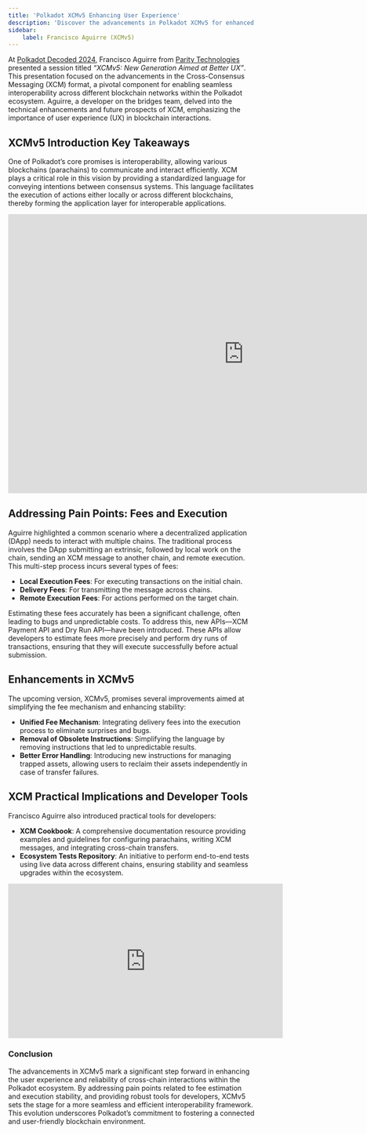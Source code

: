 ```yaml
---
title: 'Polkadot XCMv5 Enhancing User Experience'
description: 'Discover the advancements in Polkadot XCMv5 for enhanced blockchain interoperability and user experience from Polkadot Decoded 2024.'
sidebar: 
    label: Francisco Aguirre (XCMv5)
---
```

At [Polkadot Decoded 2024](https://dablock.com/web3-events/polkadot-decoded/), Francisco Aguirre from [Parity Technologies](https://dablock.com/ecosystem/parity-technologies/) presented a session titled *“XCMv5: New Generation Aimed at Better UX”*. This presentation focused on the advancements in the Cross-Consensus Messaging (XCM) format, a pivotal component for enabling seamless interoperability across different blockchain networks within the Polkadot ecosystem. Aguirre, a developer on the bridges team, delved into the technical enhancements and future prospects of XCM, emphasizing the importance of user experience (UX) in blockchain interactions.

XCMv5 Introduction Key Takeaways
--------------------------------

One of Polkadot’s core promises is interoperability, allowing various blockchains (parachains) to communicate and interact efficiently. XCM plays a critical role in this vision by providing a standardized language for conveying intentions between consensus systems. This language facilitates the execution of actions either locally or across different blockchains, thereby forming the application layer for interoperable applications.

<iframe allowfullscreen="allowfullscreen" frameborder="0" height="569" src="https://docs.google.com/presentation/d/e/2PACX-1vSvQ2jwtr4E_LXPpaFJjcw8pmZxBrXynorhp3ag_1Z1krGzFjuXiZ_GgNHAEK3ItaO8Vwxf5VQ5vqrQ/embed?start=false&loop=false&delayms=60000" width="960"></iframe>

Addressing Pain Points: Fees and Execution
------------------------------------------

Aguirre highlighted a common scenario where a decentralized application (DApp) needs to interact with multiple chains. The traditional process involves the DApp submitting an extrinsic, followed by local work on the chain, sending an XCM message to another chain, and remote execution. This multi-step process incurs several types of fees:

- **Local Execution Fees**: For executing transactions on the initial chain.
- **Delivery Fees**: For transmitting the message across chains.
- **Remote Execution Fees**: For actions performed on the target chain.

Estimating these fees accurately has been a significant challenge, often leading to bugs and unpredictable costs. To address this, new APIs—XCM Payment API and Dry Run API—have been introduced. These APIs allow developers to estimate fees more precisely and perform dry runs of transactions, ensuring that they will execute successfully before actual submission.

Enhancements in XCMv5
---------------------

The upcoming version, XCMv5, promises several improvements aimed at simplifying the fee mechanism and enhancing stability:

- **Unified Fee Mechanism**: Integrating delivery fees into the execution process to eliminate surprises and bugs.
- **Removal of Obsolete Instructions**: Simplifying the language by removing instructions that led to unpredictable results.
- **Better Error Handling**: Introducing new instructions for managing trapped assets, allowing users to reclaim their assets independently in case of transfer failures.

XCM Practical Implications and Developer Tools
----------------------------------------------

Francisco Aguirre also introduced practical tools for developers:

- **XCM Cookbook**: A comprehensive documentation resource providing examples and guidelines for configuring parachains, writing XCM messages, and integrating cross-chain transfers.
- **Ecosystem Tests Repository**: An initiative to perform end-to-end tests using live data across different chains, ensuring stability and seamless upgrades within the ecosystem.

<iframe allowfullscreen="allowfullscreen" frameborder="0" height="315" src="https://www.youtube.com/embed/qQahedN-nWQ?si=on7opToCuN2zDvJe" title="YouTube video player" width="560"></iframe>

### Conclusion

The advancements in XCMv5 mark a significant step forward in enhancing the user experience and reliability of cross-chain interactions within the Polkadot ecosystem. By addressing pain points related to fee estimation and execution stability, and providing robust tools for developers, XCMv5 sets the stage for a more seamless and efficient interoperability framework. This evolution underscores Polkadot’s commitment to fostering a connected and user-friendly blockchain environment.